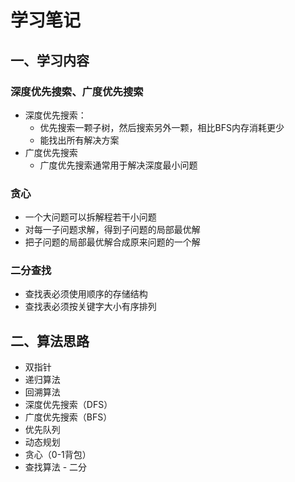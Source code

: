 学习笔记
====
## 一、学习内容
### 深度优先搜索、广度优先搜索
 * 深度优先搜索：
   * 优先搜索一颗子树，然后搜索另外一颗，相比BFS内存消耗更少
   * 能找出所有解决方案
 * 广度优先搜索
   * 广度优先搜索通常用于解决深度最小问题
### 贪心
  * 一个大问题可以拆解程若干小问题
  * 对每一子问题求解，得到子问题的局部最优解
  * 把子问题的局部最优解合成原来问题的一个解

### 二分查找
 * 查找表必须使用顺序的存储结构
 * 查找表必须按关键字大小有序排列
 
## 二、算法思路
 * 双指针
 * 递归算法
 * 回溯算法
 * 深度优先搜索（DFS）
 * 广度优先搜索（BFS）
 * 优先队列
 * 动态规划
 * 贪心（0-1背包）
 * 查找算法 - 二分
